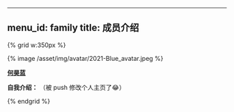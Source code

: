 
---
menu_id: family
title: 成员介绍
---

{% grid w:350px %}
<!-- cell -->
{% image /asset/img/avatar/2021-Blue_avatar.jpeg %}
<!-- cell -->
**[何昊蓝](https://blue-coconut.github.io/)**

**自我介绍：** （被 push 修改个人主页了😂）

{% endgrid %}